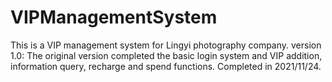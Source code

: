 # VIPManagementSystem
This is a VIP management system for Lingyi photography company.
version 1.0: The original version completed the basic login system and VIP addition, information query, recharge and spend functions. Completed in 2021/11/24.
